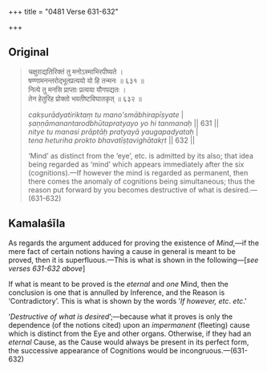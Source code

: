 +++
title = "0481 Verse 631-632"

+++
## Original 
>
> चक्षुराद्यतिरिक्तं तु मनोऽस्माभिरपीष्यते ।  
> षण्णामनन्तरोद्भूतप्रत्ययो यो हि तन्मनः ॥ ६३१ ॥  
> नित्ये तु मनसि प्राप्ताः प्रत्यया यौगपद्यतः ।  
> तेन हेतुरिह प्रोक्तो भवतीष्टविघातकृत् ॥ ६३२ ॥ 
>
> *cakṣurādyatiriktaṃ tu mano'smābhirapīṣyate* \|  
> *ṣaṇṇāmanantarodbhūtapratyayo yo hi tanmanaḥ* \|\| 631 \|\|  
> *nitye tu manasi prāptāḥ pratyayā yaugapadyataḥ* \|  
> *tena heturiha prokto bhavatīṣṭavighātakṛt* \|\| 632 \|\| 
>
> ‘Mind’ as distinct from the ‘eye’, etc. is admitted by its also; that idea being regarded as ‘mind’ which appears immediately after the six (cognitions).—If however the mind is regarded as permanent, then there comes the anomaly of cognitions being simultaneous; thus the reason put forward by you becomes destructive of what is desired.—(631-632)



## Kamalaśīla

As regards the argument adduced for proving the existence of *Mind*,—if the mere fact of certain notions having a cause in general is meant to be proved, then it is superfluous.—This is what is shown in the following—[*see verses 631-632 above*]

If what is meant to be proved is the *eternal* and *one* Mind, then the conclusion is one that is annulled by Inference, and the Reason is ‘Contradictory’. This is what is shown by the words ‘*If however, etc*. *etc*.’

‘*Destructive of what is desired*’;—because what it proves is only the dependence (of the notions cited) upon an *impermanent* (fleeting) cause which is distinct from the Eye and other organs. Otherwise, if they had an *eternal* Cause, as the Cause would always be present in its perfect form, the successive appearance of Cognitions would be incongruous.—(631-632)


